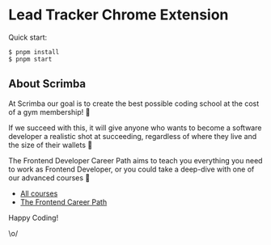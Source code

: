 # Lead Tracker Chrome Extension

Quick start:

```
$ pnpm install
$ pnpm start
````

## About Scrimba

At Scrimba our goal is to create the best possible coding school at the cost of a gym membership! 💜

If we succeed with this, it will give anyone who wants to become a software developer a realistic shot at succeeding, regardless of where they live and the size of their wallets 🎉

The Frontend Developer Career Path aims to teach you everything you need to work as Frontend Developer, or you could take a deep-dive with one of our advanced courses 🚀

- [All courses](https://scrimba.com/allcourses)
- [The Frontend Career Path](https://scrimba.com/learn/frontend)

Happy Coding!

\o/

